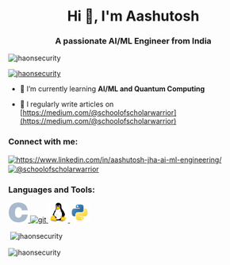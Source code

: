 <h1 align="center">Hi 👋, I'm Aashutosh</h1>
<h3 align="center">A passionate AI/ML Engineer from India</h3>

<p align="left"> <img src="https://komarev.com/ghpvc/?username=jhaonsecurity&label=Profile%20views&color=0e75b6&style=flat" alt="jhaonsecurity" /> </p>

<p align="left"> <a href="https://github.com/ryo-ma/github-profile-trophy"><img src="https://github-profile-trophy.vercel.app/?username=jhaonsecurity" alt="jhaonsecurity" /></a> </p>

- 🌱 I’m currently learning **AI/ML and Quantum Computing**

- 📝 I regularly write articles on [https://medium.com/@schoolofscholarwarrior](https://medium.com/@schoolofscholarwarrior)

<h3 align="left">Connect with me:</h3>
<p align="left">
<a href="https://linkedin.com/in/https://www.linkedin.com/in/aashutosh-jha-ai-ml-engineering/" target="blank"><img align="center" src="https://raw.githubusercontent.com/rahuldkjain/github-profile-readme-generator/master/src/images/icons/Social/linked-in-alt.svg" alt="https://www.linkedin.com/in/aashutosh-jha-ai-ml-engineering/" height="30" width="40" /></a>
<a href="https://medium.com/@schoolofscholarwarrior" target="blank"><img align="center" src="https://raw.githubusercontent.com/rahuldkjain/github-profile-readme-generator/master/src/images/icons/Social/medium.svg" alt="@schoolofscholarwarrior" height="30" width="40" /></a>
</p>

<h3 align="left">Languages and Tools:</h3>
<p align="left"> <a href="https://www.cprogramming.com/" target="_blank" rel="noreferrer"> <img src="https://raw.githubusercontent.com/devicons/devicon/master/icons/c/c-original.svg" alt="c" width="40" height="40"/> </a> <a href="https://git-scm.com/" target="_blank" rel="noreferrer"> <img src="https://www.vectorlogo.zone/logos/git-scm/git-scm-icon.svg" alt="git" width="40" height="40"/> </a> <a href="https://www.linux.org/" target="_blank" rel="noreferrer"> <img src="https://raw.githubusercontent.com/devicons/devicon/master/icons/linux/linux-original.svg" alt="linux" width="40" height="40"/> </a> <a href="https://www.python.org" target="_blank" rel="noreferrer"> <img src="https://raw.githubusercontent.com/devicons/devicon/master/icons/python/python-original.svg" alt="python" width="40" height="40"/> </a> </p>

<p>&nbsp;<img align="center" src="https://github-readme-stats.vercel.app/api?username=jhaonsecurity&show_icons=true&locale=en" alt="jhaonsecurity" /></p>

<p><img align="center" src="https://github-readme-streak-stats.herokuapp.com/?user=jhaonsecurity&" alt="jhaonsecurity" /></p>
